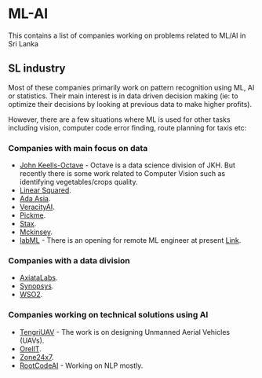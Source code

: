 # ML-AI
This contains a list of companies working on problems related to ML/AI in Sri Lanka

## SL industry

Most of these companies primarily work on pattern recognition using ML, AI or statistics. Their main interest is in data driven decision making (ie: to optimize their decisions by looking at previous data to make higher profits).

However, there are a few situations where ML is used for other tasks including vision, computer code error finding, route planning for taxis etc:

### Companies with main focus on data

<ul>
  <li><a href="https://www.keells.com/octave/">John Keells-Octave</a> - Octave is a data science division of JKH. But recently there is some work related to Computer Vision such as identifying vegetables/crops quality. 
  <li> <a href="https://linearsquared.com">Linear Squared</a>.
  <li> <a href="https://ada-asia.com/">Ada Asia</a>.
  <li> <a href="https://veracityai.com/en/">VeracityAI</a>.
  <li> <a href="https://pickme.lk/technology">Pickme</a>.
  <li> <a href="https://www.stax.com/">Stax</a>.
  <li> <a href="https://www.mckinsey.com/business-functions/mckinsey-analytics/how-we-help-clients">Mckinsey</a>.
  <li> <a href="https://labml.ai/">labML</a> - There is an opening for remote ML engineer at present <a href="https://www.facebook.com/groups/machine.intelligence.sri.lanka/permalink/2224102294393423/">Link</a>. 
</ul>

### Companies with a data division

<ul>
  <li> <a href="https://www.axiatadigitallabs.com/">AxiataLabs</a>.
  <li> <a href="https://www.synopsys.com/">Synopsys</a>.
  <li> <a href="https://wso2.com/">WSO2</a>.
</ul>

### Companies working on technical solutions using AI

<ul>
  <li> <a href="http://tengriuav.com/">TengriUAV</a> - The work is on designing Unmanned Aerial Vehicles (UAVs). 
  <li> <a href="https://orelit.com">OrelIT</a>.
  <li> <a href="https://zone24x7.com">Zone24x7</a>.
  <li> <a href="https://rootcode.ai/about/">RootCodeAI</a> - Working on NLP mostly.
</ul>
